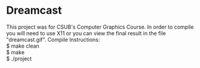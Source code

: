 # Dreamcast
This project was for CSUB's Computer Graphics Course. 
In order to compile you will need to use X11 or you can view the final result in the file "dreamcast.gif".
Compile Instructions:         
      $ make clean               
      $ make                     
      $ ./project  
